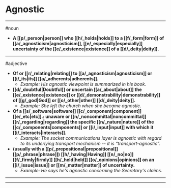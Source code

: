 # Agnostic
---
#noun
- **A [[p/_person|person]] who [[h/_holds|holds]] to a [[f/_form|form]] of [[a/_agnosticism|agnosticism]], [[e/_especially|especially]] uncertainty of the [[e/_existence|existence]] of a [[d/_deity|deity]].**
---
#adjective
- **Of or [[r/_relating|relating]] to [[a/_agnosticism|agnosticism]] or [[i/_its|its]] [[a/_adherents|adherents]].**
	- _Example: His agnostic viewpoint is summarized in his book._
- **[[d/_doubtful|Doubtful]] or uncertain [[a/_about|about]] the [[e/_existence|existence]] or [[d/_demonstrability|demonstrability]] of [[g/_god|God]] or [[o/_other|other]] [[d/_deity|deity]].**
	- _Example: She left the church when she became agnostic._
- **Of a [[s/_software|software]] [[c/_component|component]] [[e/_etc|etc]].: unaware or [[n/_noncommittal|noncommittal]] [[r/_regarding|regarding]] the specific [[n/_nature|nature]] of the [[c/_components|components]] or [[i/_input|input]] with which it [[i/_interacts|interacts]].**
	- _Example: The socket communications layer is agnostic with regard to its underlying transport mechanism -- it is “transport-agnostic”._
- **(usually with a [[p/_prepositional|prepositional]] [[p/_phrase|phrase]]) [[h/_having|Having]] [[n/_no|no]] [[f/_firmly|firmly]] [[h/_held|held]] [[o/_opinions|opinions]] on an [[i/_issue|issue]] or [[m/_matter|matter]] of uncertainty.**
	- _Example: He says he's agnostic concerning the Secretary's claims._
---
---
